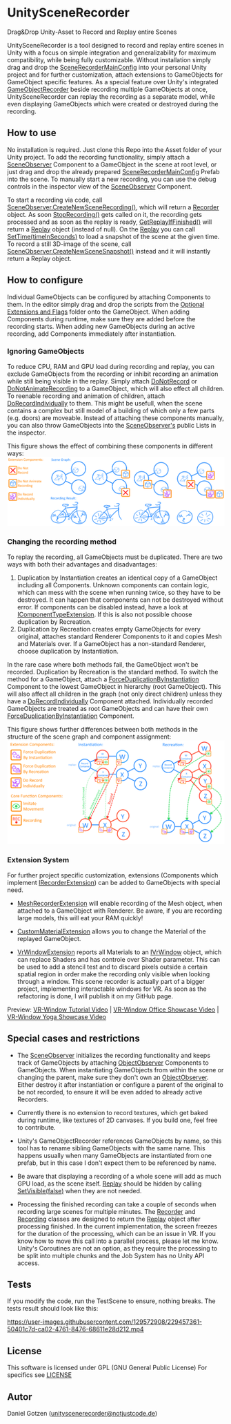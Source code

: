 # UnitySceneRecorder
Drag&amp;Drop Unity-Asset to Record and Replay entire Scenes

UnitySceneRecorder is a tool designed to record and replay entire scenes in Unity with a focus on simple integration and generalizability for maximum compatibility, while being fully customizable. Without installation simply drag and drop the [SceneRecorderMainConfig](SceneRecorderMainConfig.prefab) into your personal Unity project and for further customization, attach extensions to GameObjects for GameObject specific features. 
As a special feature over Unity's integrated [GameObjectRecorder](https://docs.unity3d.com/2020.1/Documentation/ScriptReference/Animations.GameObjectRecorder.html) beside recording multiple GameObjects at once, UnitySceneRecorder can replay the recording as a separate model, while even displaying GameObjects which were created or destroyed during the recording.

## How to use

No installation is required. Just clone this Repo into the Asset folder of your Unity project. To add the recording functionality, simply attach a [SceneObserver](Code/SceneObserver.cs) Component to a GameObject in the scene at root level, or just drag and drop the already prepared [SceneRecorderMainConfig](SceneRecorderMainConfig.prefab) Prefab into the scene. To manually start a new recording, you can use the debug controls in the inspector view of the [SceneObserver](Code/SceneObserver.cs) Component. 

To start a recording via code, call [SceneObserver.CreateNewSceneRecording()](Code/SceneObserver.cs), which will return a [Recorder](Code/Recorder.cs) object. As soon [StopRecording()](Code/Recorder.cs) gets called on it, the recording gets processed and as soon as the replay is ready, [GetReplayIfFinished()](Code/Recorder.cs) will return a [Replay](Code/Replay.cs) object (instead of null). On the [Replay](Code/Replay.cs) you can call [SetTime(timeInSeconds)](Code/Replay.cs) to load a snapshot of the scene at the given time. To record a still 3D-image of the scene, call [SceneObserver.CreateNewSceneSnapshot()](Code/SceneObserver.cs) instead and it will instantly return a Replay object.

## How to configure

Individual GameObjects can be configured by attaching Components to them. In the editor simply drag and drop the scripts from the [Optional Extensions and Flags](OptionalExtensionsAndFlags) folder onto the GameObject. When adding Components during runtime, make sure they are added before the recording starts. When adding new GameObjects during an active recording, add Components immediately after instantiation. 

### Ignoring GameObjects

To reduce CPU, RAM and GPU load during recording and replay, you can exclude GameObjects from the recording or inhibit recording an animation while still being visible in the replay. Simply attach [DoNotRecord](OptionalExtensionsAndFlags/DoNotRecord.cs) or [DoNotAnimateRecording](OptionalExtensionsAndFlags/DoNotAnimateRecording.cs) to a GameObject, which will also effect all children. To reenable recording and animation of children, attach [DoRecordIndividually](OptionalExtensionsAndFlags/DoRecordIndividually.cs) to them. This might be usefull, when the scene contains a complex but still model of a building of which only a few parts (e.g. doors) are moveable. Instead of attaching these components manually, you can also throw GameObjects into the [SceneObserver's](Code/SceneObserver.cs) public Lists in the inspector.

This figure shows the effect of combining these components in different ways:
![Hiding and Freezing](Materials/Bike.png)

### Changing the recording method

To replay the recording, all GameObjects must be duplicated. There are two ways with both their advantages and disadvantages:
1. Duplication by Instantiation creates an identical copy of a GameObject including all Components. Unknown components can contain logic, which can mess with the scene when running twice, so they have to be destroyed. It can happen that components can not be destroyed without error. If components can be disabled instead, have a look at [IComponentTypeExtension](Code/IComponentTypeExtension.cs). If this is also not possible choose duplication by Recreation.
2. Duplication by Recreation creates empty GameObjects for every original, attaches standard Renderer Components to it and copies Mesh and Materials over. If a GameObject has a non-standard Renderer, choose duplication by Instantiation.


In the rare case where both methods fail, the GameObject won't be recorded. 
Duplication by Recreation is the standard method. To switch the method for a GameObject, attach a [ForceDuplicationByInstantiation](OptionalExtensionsAndFlags/ForceDuplicationByInstantiation.cs) Component to the lowest GameObject in hierarchy (root GameObject). This will also affect all children in the graph (not only direct children) unless they have a [DoRecordIndividually](OptionalExtensionsAndFlags/DoRecordIndividually.cs) Component attached. Individually recorded GameObjects are treated as root GameObjects and can have their own [ForceDuplicationByInstantiation](OptionalExtensionsAndFlags/ForceDuplicationByInstantiation.cs) Component.

This figure shows further differences between both methods in the structure of the scene graph and component assignment:
![Duplication Methods](Materials/Duplication.png)

### Extension System

For further project specific customization, extensions (Components which implement [IRecorderExtension](Code/IRecorderExtension.cs)) can be added to GameObjects with special need. 

- [MeshRecorderExtension](OptionalExtensionsAndFlags/MeshRecorderExtension.cs) will enable recording of the Mesh object, when attached to a GameObject with Renderer. Be aware, if you are recording large models, this will eat your RAM quickly!

- [CustomMaterialExtension](OptionalExtensionsAndFlags/CustomMaterialExtension.cs) allows you to change the Material of the replayed GameObject. 

- [VrWindowExtension](OptionalExtensionsAndFlags/VrWindowExtension.cs) reports all Materials to an [IVrWindow](Code/IVrWindow.cs) object, which can replace Shaders and has controle over Shader parameter. This can be used to add a stencil test and to discard pixels outside a certain spatial region in order make the recording only visible when looking through a window. This scene recorder is actually part of a bigger project, implementing interactable windows for VR. As soon as the refactoring is done, I will publish it on my GitHub page. 

Preview: [VR-Window Tutorial Video](https://raw.githubusercontent.com/FloatEffect/Utilities/main/VRWindowProject/tutorial_cut_compressed.mp4) | [VR-Window Office Showcase Video](https://raw.githubusercontent.com/FloatEffect/Utilities/main/VRWindowProject/Office.mp4) | [VR-Window Yoga Showcase Video](https://raw.githubusercontent.com/FloatEffect/Utilities/main/VRWindowProject/Yoga.mp4)

## Special cases and restrictions

- The [SceneObserver](Code/SceneObserver.cs) initializes the recording functionality and keeps track of GameObjects by attaching [ObjectObserver](Code/ObjectObserver.cs) Components to GameObjects. When instantiating GameObjects from within the scene or changing the parent, make sure they don't own an [ObjectObserver](Code/ObjectObserver.cs). Either destroy it after instantiation or configure a parent of the original to be not recorded, to ensure it will be even added to already active Recorders.

- Currently there is no extension to record textures, which get baked during runtime, like textures of 2D canvases. If you build one, feel free to contribute.

- Unity's GameObjectRecorder references GameObjects by name, so this tool has to rename sibling GameObjects with the same name. This happens usually when many GameObjects are instantiated from one prefab, but in this case I don't expect them to be referenced by name.

- Be aware that displaying a recording of a whole scene will add as much GPU load, as the scene itself. [Replay](Code/Replay.cs) should be hidden by calling [SetVisible(false)](Code/Replay.cs) when they are not needed.

- Processing the finished recording can take a couple of seconds when recording large scenes for multiple minutes. The [Recorder](Code/Recorder.cs) and [Recording](Code/Recording.cs) classes are designed to return the [Replay](Code/Replay.cs) object after processing finished. In the current implementation, the screen freezes for the duration of the processing, which can be an issue in VR. If you know how to move this call into a parallel process, please let me know. Unity's Coroutines are not an option, as they require the processing to be split into multiple chunks and the Job System has no Unity API access.


## Tests

If you modify the code, run the TestScene to ensure, nothing breaks. The tests result should look like this:

https://user-images.githubusercontent.com/129572908/229457361-50401c7d-ca02-4761-8476-68611e28d212.mp4

## License

This software is licensed under GPL (GNU General Public License)
For specifics see [LICENSE](LICENSE)

## Autor

Daniel Gotzen (unityscenerecorder@notjustcode.de)




